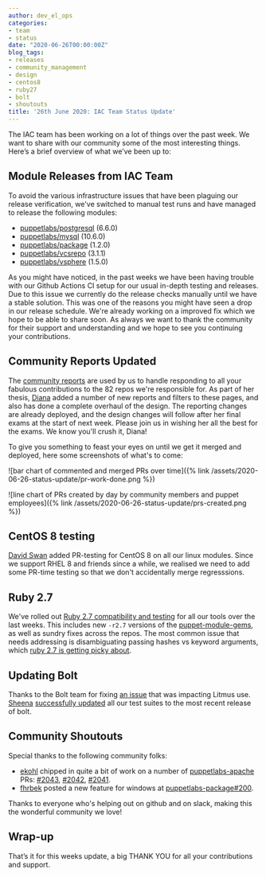```yaml
---
author: dev_el_ops
categories:
- team
- status
date: "2020-06-26T00:00:00Z"
blog_tags:
- releases
- community_management
- design
- centos8
- ruby27
- bolt
- shoutouts
title: '26th June 2020: IAC Team Status Update'
---
```


The IAC team has been working on a lot of things over the past week.
We want to share with our community some of the most interesting things.
Here’s a brief overview of what we’ve been up to:

## Module Releases from IAC Team

To avoid the various infrastructure issues that have been plaguing our release verification, we've switched to manual test runs and have managed to release the following modules:
- [puppetlabs/postgresql](https://github.com/puppetlabs/puppetlabs-postgresql) (6.6.0)
- [puppetlabs/mysql](https://github.com/puppetlabs/puppetlabs-mysql) (10.6.0)
- [puppetlabs/package](https://github.com/puppetlabs/puppetlabs-package) (1.2.0)
- [puppetlabs/vcsrepo](https://github.com/puppetlabs/puppetlabs-package) (3.1.1)
- [puppetlabs/vsphere](https://github.com/puppetlabs/puppetlabs-vsphere) (1.5.0)

As you might have noticed, in the past weeks we have been having trouble with our Github Actions CI setup for our usual in-depth testing and releases.
Due to this issue we currently do the release checks manually until we have a stable solution.
This was one of the reasons you might have seen a drop in our release schedule.
We're already working on a improved fix which we hope to be able to share soon.
As always we want to thank the community for their support and understanding and we hope to see you continuing your contributions.

## Community Reports Updated

The [community reports](https://puppetlabs.github.io/community_management/) are used by us to handle responding to all your fabulous contributions to the 82 repos we're responsible for.
As part of her thesis, [Diana](https://github.com/daianamezdrea/) added a number of new reports and filters to these pages, and also has done a complete overhaul of the design.
The reporting changes are already deployed, and the design changes will follow after her final exams at the start of next week.
Please join us in wishing her all the best for the exams.
We know you'll crush it, Diana!

To give you something to feast your eyes on until we get it merged and deployed, here some screenshots of what's to come:

![bar chart of commented and merged PRs over time]({% link /assets/2020-06-26-status-update/pr-work-done.png %})

![line chart of PRs created by day by community members and puppet employees]({% link /assets/2020-06-26-status-update/prs-created.png %})

## CentOS 8 testing

[David Swan](https://github.com/david22swan) added PR-testing for CentOS 8 on all our linux modules.
Since we support RHEL 8 and friends since a while, we realised we need to add some PR-time testing so that we don't accidentally merge regresssions.

## Ruby 2.7

We've rolled out [Ruby 2.7 compatibility and testing](https://tickets.puppetlabs.com/browse/IAC-857) for all our tools over the last weeks.
This includes new `-r2.7` versions of the [puppet-module-gems](https://github.com/puppetlabs/puppet-module-gems), as well as sundry fixes across the repos.
The most common issue that needs addressing is disambiguating passing hashes vs keyword arguments, which [ruby 2.7 is getting picky about](https://rubyreferences.github.io/rubychanges/2.7.html#keyword-argument-related-changes).

## Updating Bolt

Thanks to the Bolt team for fixing [an issue](https://github.com/puppetlabs/bolt/issues/1846) that was impacting Litmus use.
[Sheena](https://github.com/sheenaajay) [successfully updated](https://tickets.puppetlabs.com/browse/IAC-897) all our test suites to the most recent release of bolt.

## Community Shoutouts

Special thanks to the following community folks:

- [ekohl](https://github.com/ekohl) chipped in quite a bit of work on a number of [puppetlabs-apache](https://github.com/puppetlabs/puppetlabs-apache) PRs: [#2043](https://github.com/puppetlabs/puppetlabs-apache/pull/2043), [#2042](https://github.com/puppetlabs/puppetlabs-apache/pull/2042), [#2041](https://github.com/puppetlabs/puppetlabs-apache/pull/2041).
- [fhrbek](https://github.com/fhrbek) posted a new feature for windows at [puppetlabs-package#200](https://github.com/puppetlabs/puppetlabs-package/pull/200).

Thanks to everyone who's helping out on github and on slack, making this the wonderful community we love!

## Wrap-up

That’s it for this weeks update, a big THANK YOU for all your contributions and support.
